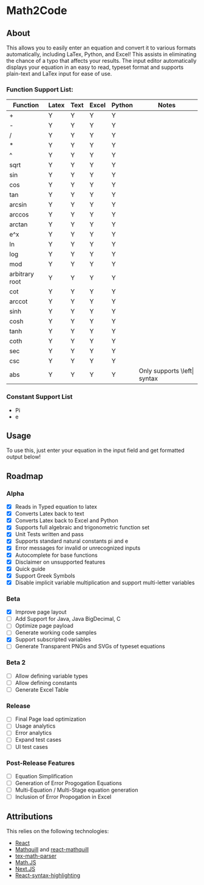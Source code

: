 # Math2Code

## About

This allows you to easily enter an equation and convert it to various formats automatically, including LaTex, Python, and Excel! This assists in eliminating the chance of a typo that affects your results. The input editor automatically displays your equation in an easy to read, typeset format and supports plain-text and LaTex input for ease of use.

### Function Support List:

| Function       | Latex | Text | Excel | Python | Notes                        |
| -------------- | ----- | ---- | ----- | ------ | ---------------------------- |
| +              | Y     | Y    | Y     | Y      |                              |
| -              | Y     | Y    | Y     | Y      |                              |
| /              | Y     | Y    | Y     | Y      |                              |
| \*             | Y     | Y    | Y     | Y      |                              |
| ^              | Y     | Y    | Y     | Y      |                              |
| sqrt           | Y     | Y    | Y     | Y      |                              |
| sin            | Y     | Y    | Y     | Y      |                              |
| cos            | Y     | Y    | Y     | Y      |                              |
| tan            | Y     | Y    | Y     | Y      |                              |
| arcsin         | Y     | Y    | Y     | Y      |                              |
| arccos         | Y     | Y    | Y     | Y      |                              |
| arctan         | Y     | Y    | Y     | Y      |                              |
| e^x            | Y     | Y    | Y     | Y      |                              |
| ln             | Y     | Y    | Y     | Y      |                              |
| log            | Y     | Y    | Y     | Y      |                              |
| mod            | Y     | Y    | Y     | Y      |                              |
| arbitrary root | Y     | Y    | Y     | Y      |                              |
| cot            | Y     | Y    | Y     | Y      |                              |
| arccot         | Y     | Y    | Y     | Y      |                              |
| sinh           | Y     | Y    | Y     | Y      |                              |
| cosh           | Y     | Y    | Y     | Y      |                              |
| tanh           | Y     | Y    | Y     | Y      |                              |
| coth           | Y     | Y    | Y     | Y      |                              |
| sec            | Y     | Y    | Y     | Y      |                              |
| csc            | Y     | Y    | Y     | Y      |                              |
| abs            | Y     | Y    | Y     | Y      | Only supports \left\| syntax |

### Constant Support List

- Pi
- e

## Usage

To use this, just enter your equation in the input field and get formatted output below!

## Roadmap

### Alpha

- [x] Reads in Typed equation to latex
- [x] Converts Latex back to text
- [x] Converts Latex back to Excel and Python
- [x] Supports full algebraic and trigonometric function set
- [x] Unit Tests written and pass
- [x] Supports standard natural constants pi and e
- [x] Error messages for invalid or unrecognized inputs
- [x] Autocomplete for base functions
- [x] Disclaimer on unsupported features
- [X] Quick guide
- [x] Support Greek Symbols
- [x] Disable implicit variable multiplication and support multi-letter variables

### Beta

- [X] Improve page layout
- [ ] Add Support for Java, Java BigDecimal, C
- [ ] Optimize page payload
- [ ] Generate working code samples
- [x] Support subscripted variables
- [ ] Generate Transparent PNGs and SVGs of typeset equations

### Beta 2

- [ ] Allow defining variable types
- [ ] Allow defining constants
- [ ] Generate Excel Table

### Release

- [ ] Final Page load optimization
- [ ] Usage analytics
- [ ] Error analytics
- [ ] Expand test cases
- [ ] UI test cases

### Post-Release Features

- [ ] Equation Simplification
- [ ] Generation of Error Progogation Equations
- [ ] Multi-Equation / Multi-Stage equation generation
- [ ] Inclusion of Error Propogation in Excel

## Attributions

This relies on the following technologies:

- [React](https://react.dev/)
- [Mathquill](http://mathquill.com/) and [react-mathquill](https://github.com/viktorstrate/react-mathquill)
- [tex-math-parser](https://github.com/davidtranhq/tex-math-parser)
- [Math.JS](https://mathjs.org/)
- [Next.JS](https://nextjs.org/)
- [React-syntax-highlighting](https://github.com/react-syntax-highlighter/react-syntax-highlighter)
